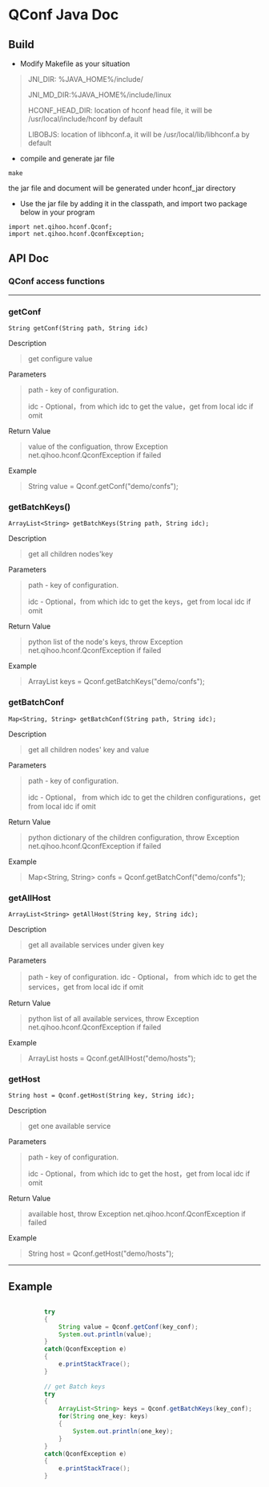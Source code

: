QConf Java Doc
=====
## Build
- Modify Makefile as your situation
>JNI_DIR: %JAVA_HOME%/include/
>
>JNI_MD_DIR:%JAVA_HOME%/include/linux
>
>HCONF_HEAD_DIR: location of hconf head file, it will be /usr/local/include/hconf by default
>
>LIBOBJS: location of libhconf.a, it will be /usr/local/lib/libhconf.a by default

- compile and generate jar file

```
make

```

the jar file and document will be generated under hconf_jar directory

- Use the jar file by adding it in the classpath, and import two package below in your program

```
import net.qihoo.hconf.Qconf;
import net.qihoo.hconf.QconfException;

```



## API Doc


### QConf access functions 

----

### getConf

`String getConf(String path, String idc)`

Description
>get configure value

Parameters
>path - key of configuration.
>
>idc - Optional，from which idc to get the value，get from local idc if  omit

Return Value
>value of the configuation, throw Exception net.qihoo.hconf.QconfException if failed 
 
Example 
 >String value = Qconf.getConf("demo/confs"); 

### getBatchKeys()

`ArrayList<String> getBatchKeys(String path, String idc);`

Description

>get all children nodes'key

Parameters
>path - key of configuration.
>
>idc - Optional，from which idc to get the keys，get from local idc if  omit

Return Value
>python list of the node's keys, throw Exception net.qihoo.hconf.QconfException if failed 
 
Example 
 > ArrayList<String> keys = Qconf.getBatchKeys("demo/confs");
 

### getBatchConf

`Map<String, String> getBatchConf(String path, String idc);`

Description
>get all children nodes' key and value

Parameters
>path - key of configuration.
>
>idc - Optional， from which idc to get the children configurations，get from local idc if  omit

Return Value
>python dictionary of the children configuration, throw Exception net.qihoo.hconf.QconfException if failed 
 
 Example 
 >Map<String, String> confs = Qconf.getBatchConf("demo/confs");
 

### getAllHost

`ArrayList<String> getAllHost(String key, String idc);`

Description
>get all available services under given key

Parameters
>path - key of configuration.
>idc - Optional， from which idc to get the services，get from local idc if  omit

Return Value
>python list of all available services, throw Exception net.qihoo.hconf.QconfException if failed 

Example 
>ArrayList<String> hosts = Qconf.getAllHost("demo/hosts");

### getHost

`String host = Qconf.getHost(String key, String idc);`

Description
>get one available service

Parameters
>path - key of configuration.
>
>idc - Optional，from which idc to get the host，get from local idc if  omit

Return Value
>available host, throw Exception net.qihoo.hconf.QconfException if failed 
 
Example 
>String host = Qconf.getHost("demo/hosts");

---
## Example

``` java

		  try
          {
              String value = Qconf.getConf(key_conf);
              System.out.println(value);
          }
          catch(QconfException e)
          {
              e.printStackTrace();
          }
          
          // get Batch keys
          try
          {
              ArrayList<String> keys = Qconf.getBatchKeys(key_conf);
              for(String one_key: keys)
              {
                  System.out.println(one_key);
              }
          }
          catch(QconfException e)
          {
              e.printStackTrace();
          }
          
 ```
